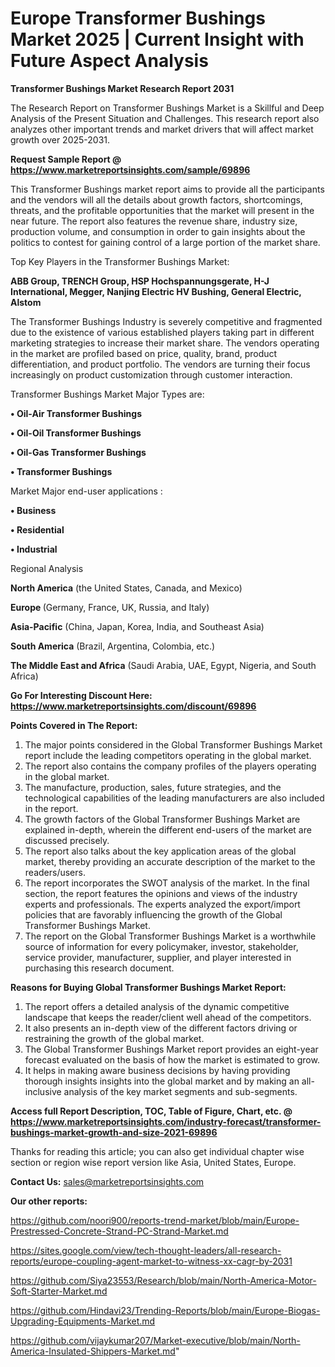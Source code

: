 # Europe Transformer Bushings Market 2025 | Current Insight with Future Aspect Analysis

<strong>Transformer Bushings Market Research Report 2031</strong>

The Research Report on Transformer Bushings Market is a Skillful and Deep Analysis of the Present Situation and Challenges. This research report also analyzes other important trends and market drivers that will affect market growth over 2025-2031.

<strong>Request Sample Report @ <a href=https://www.marketreportsinsights.com/sample/69896>https://www.marketreportsinsights.com/sample/69896</a></strong>

This Transformer Bushings market report aims to provide all the participants and the vendors will all the details about growth factors, shortcomings, threats, and the profitable opportunities that the market will present in the near future. The report also features the revenue share, industry size, production volume, and consumption in order to gain insights about the politics to contest for gaining control of a large portion of the market share.

Top Key Players in the Transformer Bushings Market:

<strong>ABB Group, TRENCH Group, HSP Hochspannungsgerate, H-J International, Megger, Nanjing Electric HV Bushing, General Electric, Alstom</strong>

The Transformer Bushings Industry is severely competitive and fragmented due to the existence of various established players taking part in different marketing strategies to increase their market share. The vendors operating in the market are profiled based on price, quality, brand, product differentiation, and product portfolio. The vendors are turning their focus increasingly on product customization through customer interaction.

Transformer Bushings Market Major Types are:

<strong>• Oil-Air Transformer Bushings

• Oil-Oil Transformer Bushings

• Oil-Gas Transformer Bushings

• Transformer Bushings</strong>

Market Major end-user applications :

<strong>• Business

• Residential

• Industrial</strong>

Regional Analysis

</u><strong><b>North America</b></strong> (the United States, Canada, and Mexico)

<strong><b>Europe </b></strong>(Germany, France, UK, Russia, and Italy)

<strong><b>Asia-Pacific</b></strong> (China, Japan, Korea, India, and Southeast Asia)

<strong><b>South America</b></strong> (Brazil, Argentina, Colombia, etc.)

<strong><b>The Middle East and Africa</b></strong> (Saudi Arabia, UAE, Egypt, Nigeria, and South Africa)

<strong>Go For Interesting Discount Here: <a href=https://www.marketreportsinsights.com/discount/69896>https://www.marketreportsinsights.com/discount/69896</a></strong>

<strong>Points Covered in The Report:</strong>
<ol>
  <li>The major points considered in the Global Transformer Bushings Market report include the leading competitors operating in the global market.</li>
  <li>The report also contains the company profiles of the players operating in the global market.</li>
  <li>The manufacture, production, sales, future strategies, and the technological capabilities of the leading manufacturers are also included in the report.</li>
  <li>The growth factors of the Global Transformer Bushings Market are explained in-depth, wherein the different end-users of the market are discussed precisely.</li>
  <li>The report also talks about the key application areas of the global market, thereby providing an accurate description of the market to the readers/users.</li>
  <li>The report incorporates the SWOT analysis of the market. In the final section, the report features the opinions and views of the industry experts and professionals. The experts analyzed the export/import policies that are favorably influencing the growth of the Global Transformer Bushings Market.</li>
  <li>The report on the Global Transformer Bushings Market is a worthwhile source of information for every policymaker, investor, stakeholder, service provider, manufacturer, supplier, and player interested in purchasing this research document.</li>
</ol>
<strong>Reasons for Buying Global Transformer Bushings Market Report:</strong>

<ol>
  <li>The report offers a detailed analysis of the dynamic competitive landscape that keeps the reader/client well ahead of the competitors.</li>
  <li>It also presents an in-depth view of the different factors driving or restraining the growth of the global market.</li>
  <li>The Global Transformer Bushings Market report provides an eight-year forecast evaluated on the basis of how the market is estimated to grow.</li>
  <li>It helps in making aware business decisions by having providing thorough insights insights into the global market and by making an all-inclusive analysis of the key market segments and sub-segments.</li>
</ol>
<strong>Access full Report Description, TOC, Table of Figure, Chart, etc. @ <a href=https://www.marketreportsinsights.com/industry-forecast/transformer-bushings-market-growth-and-size-2021-69896>https://www.marketreportsinsights.com/industry-forecast/transformer-bushings-market-growth-and-size-2021-69896</a></strong>


Thanks for reading this article; you can also get individual chapter wise section or region wise report version like Asia, United States, Europe.

<strong>Contact Us:</strong>
sales@marketreportsinsights.com

<strong>Our other reports:</strong>

<a href=https://github.com/noori900/reports-trend-market/blob/main/Europe-Prestressed-Concrete-Strand-PC-Strand-Market.md>https://github.com/noori900/reports-trend-market/blob/main/Europe-Prestressed-Concrete-Strand-PC-Strand-Market.md</a>

<a href=https://sites.google.com/view/tech-thought-leaders/all-research-reports/europe-coupling-agent-market-to-witness-xx-cagr-by-2031>https://sites.google.com/view/tech-thought-leaders/all-research-reports/europe-coupling-agent-market-to-witness-xx-cagr-by-2031</a>

<a href=https://github.com/Siya23553/Research/blob/main/North-America-Motor-Soft-Starter-Market.md>https://github.com/Siya23553/Research/blob/main/North-America-Motor-Soft-Starter-Market.md</a>

<a href=https://github.com/Hindavi23/Trending-Reports/blob/main/Europe-Biogas-Upgrading-Equipments-Market.md>https://github.com/Hindavi23/Trending-Reports/blob/main/Europe-Biogas-Upgrading-Equipments-Market.md</a>

<a href=https://github.com/vijaykumar207/Market-executive/blob/main/North-America-Insulated-Shippers-Market.md>https://github.com/vijaykumar207/Market-executive/blob/main/North-America-Insulated-Shippers-Market.md</a>"
